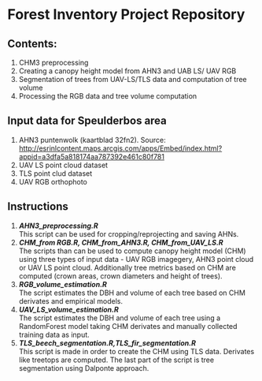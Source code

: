 # Forest Inventory Project Repository

## Contents:
1. CHM3 preprocessing
2. Creating a canopy height model from AHN3 and UAB LS/ UAV RGB
3. Segmentation of trees from UAV-LS/TLS data and computation of tree volume
4. Processing the RGB data and tree volume computation

## Input data for Speulderbos area
1. AHN3 puntenwolk (kaartblad 32fn2). Source: http://esrinlcontent.maps.arcgis.com/apps/Embed/index.html?appid=a3dfa5a818174aa787392e461c80f781
2. UAV LS point cloud dataset
3. TLS point clud dataset
4. UAV RGB orthophoto

## Instructions
1. ***AHN3_preprocessing.R***   
This script can be used for cropping/reprojecting and saving AHNs.
2. ***CHM_from RGB.R, CHM_from_AHN3.R, CHM_from_UAV_LS.R***   
The scripts than can be used to compute canopy height model (CHM) using three types of input data - UAV RGB imagegery, AHN3 point cloud   or UAV LS point cloud. Additionally tree metrics based on CHM are computed (crown areas, crown diameters and height of trees).
3. ***RGB_volume_estimation.R***  
The script estimates the DBH and volume of each tree based on CHM derivates and empirical models.
4. ***UAV_LS_volume_estimation.R***  
The script estimates the DBH and volume of each tree using a RandomForest model taking CHM derivates and manually collected training data as input.
5. ***TLS_beech_segmentation.R,TLS_fir_segmentation.R***  
This script is made in order to create the CHM using TLS data. Derivates like treetops are computed. The last part of the script is tree segmentation using Dalponte approach.
